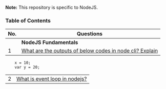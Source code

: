 **Note:** This repository is specific to NodeJS.

### Table of Contents

| No. | Questions |
| --- | --------- |
|   | **NodeJS Fundamentals** |
|1  | [What are the outputs of below codes in node cli? Explain](#what-are-the-outputs-of-below-codes-in-node-cli-explain) |
        x = 10;
        var y = 20;

|  |  |
| --- | --------- |
|2  | [What is event loop in nodejs?](#what-is-event-loop-in-nodejs) |
